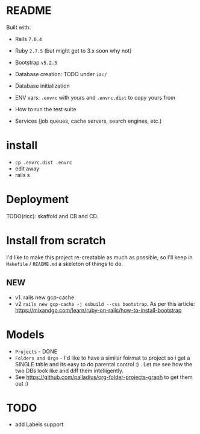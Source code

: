 # README

Built with:
* Rails `7.0.4`
* Ruby `2.7.5` (but might get to 3.x soon why not)
* Bootstrap `v5.2.3`

* Database creation: TODO under `iac/`
* Database initialization
* ENV vars: `.envrc` with yours and `.envrc.dist` to copy yours from

* How to run the test suite

* Services (job queues, cache servers, search engines, etc.)

# install

* `cp .envrc.dist .envrc`
* edit away
* rails s

# Deployment

TODO(ricc): skaffold and CB and CD.

# Install from scratch

I'd like to make this project re-creatable as much as possible, so I'll keep in `Makefile` / `README.md` a skeleton of things to do.

## NEW

* v1. rails new gcp-cache
* v2 `rails new gcp-cache -j esbuild --css bootstrap`. As per this article: https://mixandgo.com/learn/ruby-on-rails/how-to-install-bootstrap

# Models

* `Projects` - DONE
* `Folders and Orgs` - I'd like to have a similar foirmat to project so i get a SINGLE table and its easy to do parental control :) . Let me see how the two DBs look like and diff them intelligently.
* See https://github.com/palladius/org-folder-projects-graph to get them out :)

# TODO 

* add Labels support